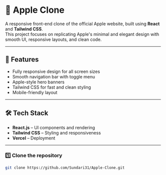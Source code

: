 # 🍏 Apple Clone

A responsive front-end clone of the official Apple website, built using **React** and **Tailwind CSS**.  
This project focuses on replicating Apple's minimal and elegant design with smooth UI, responsive layouts, and clean code.



---

## 📌 Features
- Fully responsive design for all screen sizes
- Smooth navigation bar with toggle menu
- Apple-style hero banners
- Tailwind CSS for fast and clean styling
- Mobile-friendly layout

---

## 🛠️ Tech Stack
- **React.js** – UI components and rendering
- **Tailwind CSS** – Styling and responsiveness
- **Vercel** – Deployment

---

### 1️⃣ Clone the repository
```bash
git clone https://github.com/Sundari31/Apple-Clone.git
